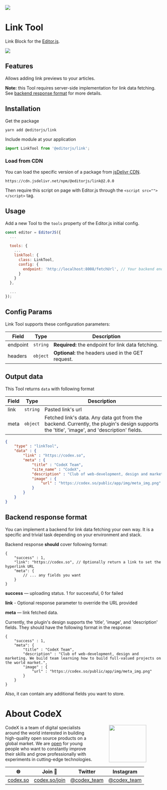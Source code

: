 ![](https://badgen.net/badge/Editor.js/v2.0/blue)

# Link Tool

Link Block for the [Editor.js](https://codex.so/editor).

![](assets/gif/demo.gif)

## Features

Allows adding link previews to your articles.

**Note:** this Tool requires server-side implementation for link data fetching. See [backend response format](#server-format) for more details.

## Installation

Get the package

```shell
yarn add @editorjs/link
```

Include module at your application

```javascript
import LinkTool from '@editorjs/link';
```

### Load from CDN

You can load the specific version of a package from [jsDelivr CDN](https://www.jsdelivr.com/package/npm/@editorjs/link).

`https://cdn.jsdelivr.net/npm/@editorjs/link@2.0.0`

Then require this script on page with Editor.js through the `<script src=""></script>` tag.

## Usage

Add a new Tool to the `tools` property of the Editor.js initial config.

```javascript
const editor = EditorJS({
  ...

  tools: {
    ...
    linkTool: {
      class: LinkTool,
      config: {
        endpoint: 'http://localhost:8008/fetchUrl', // Your backend endpoint for url data fetching,
      }
    }
  },

  ...
});
```

## Config Params

Link Tool supports these configuration parameters:

| Field    | Type        | Description                                    |
| ---------|-------------|------------------------------------------------|
| endpoint | `string`    | **Required:** the endpoint for link data fetching. |
| headers | `object`    | **Optional:** the headers used in the GET request. |

## Output data

This Tool returns `data` with following format

| Field          | Type      | Description                     |
| -------------- | --------- | ------------------------------- |
| link           | `string`  | Pasted link's url               |
| meta           | `object`  | Fetched link's data. Any data got from the backend. Currently, the plugin's design supports the 'title', 'image', and 'description' fields. |

```json
{
    "type" : "linkTool",
    "data" : {
        "link" : "https://codex.so",
        "meta" : {
            "title" : "CodeX Team",
            "site_name" : "CodeX",
            "description" : "Club of web-development, design and marketing. We build team learning how to build full-valued projects on the world market.",
            "image" : {
                "url" : "https://codex.so/public/app/img/meta_img.png"
            }
        }
    }
}
```

## Backend response format <a name="server-format"></a>

You can implement a backend for link data fetching your own way. It is a specific and trivial task depending on your
environment and stack.

Backend response **should** cover following format:

```json5
{
    "success" : 1,
    "link": "https://codex.so", // Optionally return a link to set the hyperlink URL
    "meta": {
        // ... any fields you want
    }
}
```

**success** — uploading status. 1 for successful, 0 for failed

**link** - Optional response parameter to override the URL provided

**meta** — link fetched data.

Currently, the plugin's design supports the 'title', 'image', and 'description' fields. They should have the following format in the response:

```json5
{
    "success" : 1,
    "meta": {
        "title" : "CodeX Team",
        "description" : "Club of web-development, design and marketing. We build team learning how to build full-valued projects on the world market.",
        "image" : {
            "url" : "https://codex.so/public/app/img/meta_img.png"
        }
    }
}
```

Also, it can contain any additional fields you want to store.

# About CodeX

<img align="right" width="120" height="120" src="https://codex.so/public/app/img/codex-logo.svg" hspace="50">

CodeX is a team of digital specialists around the world interested in building high-quality open source products on a global market. We are [open](https://codex.so/join) for young people who want to constantly improve their skills and grow professionally with experiments in cutting-edge technologies.

| 🌐 | Join  👋  | Twitter | Instagram |
| -- | -- | -- | -- |
| [codex.so](https://codex.so) | [codex.so/join](https://codex.so/join) |[@codex_team](http://twitter.com/codex_team) | [@codex_team](http://instagram.com/codex_team/) |
